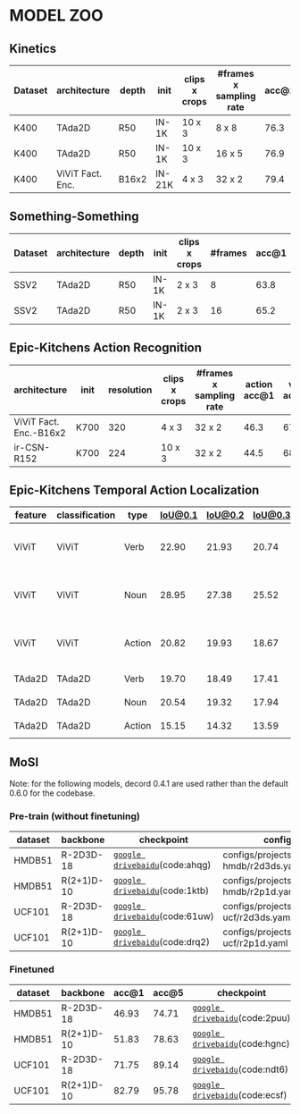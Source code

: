 # MODEL ZOO

## Kinetics 

| Dataset | architecture | depth | init | clips x crops | #frames x sampling rate | acc@1 | acc@5 | checkpoint | config |
| ------------ | ------------ | ------------ | ------------ | ------------ | ------------ | ------------ | ------------ | ------------ | ------------ |
| K400 | TAda2D | R50 | IN-1K | 10 x 3 | 8 x 8 | 76.3 | 92.4 | [`google drive`](https://drive.google.com/file/d/1-_Yek3lFYpgahU2Q2ITON4rgqm5Voj2E/view?usp=sharing)[`baidu`](https://pan.baidu.com/s/1CzJ82frDeH8P4L55aZdZ-Q)(code:jp7d) |  configs/projects/tada/k400/tada2d_8x8.yaml |
| K400 | TAda2D | R50 | IN-1K | 10 x 3 | 16 x 5 | 76.9 | 92.7 | [`google drive`](https://drive.google.com/file/d/1Phj2mSna27Gv46tJzjw4a51_qum1HW6x/view?usp=sharing)[`baidu`](https://pan.baidu.com/s/1GQZmB_ZKwq1NjmVooICa2w)(code:buww) | configs/projects/tada/k400/tada2d_16x5.yaml |
| K400 | ViViT Fact. Enc. | B16x2 | IN-21K | 4 x 3 | 32 x 2 | 79.4 | 94.0 | [`google drive`](https://drive.google.com/file/d/1xD4uij9DmZojnl1xuWBa-gwm5hUZxDc7/view?usp=sharing)[`baidu`](https://pan.baidu.com/s/1iVjKjEMm-6ymUd15ZNqvXw)(code:1t51) | configs/projects/competition/k400/vivit_fac_enc_b16x2.yaml |

## Something-Something
| Dataset | architecture | depth | init | clips x crops | #frames | acc@1 | acc@5 | checkpoint | config |
| ------------ | ------------ | ------------ | ------------ | ------------ | ------------ | ------------ | ------------ | ------------ | ------------ |
| SSV2 | TAda2D | R50 | IN-1K | 2 x 3 | 8 | 63.8 | 87.7 | [`google drive`](https://drive.google.com/file/d/1_OwuPjnVXNoOjkQ2q0NcmSWxCZJGgFTf/view?usp=sharing)[`baidu`](https://pan.baidu.com/s/1ITcHcYL6RCN2C7TP_v6cRg)(code:su94) | configs/projects/tada/ssv2/tada2d_8f.yaml | 
| SSV2 | TAda2D | R50 | IN-1K | 2 x 3 | 16 | 65.2 | 89.1 | [`google drive`](https://drive.google.com/file/d/1mwINu9ZFUMk1bHt47Xq9CDNnb07PCkG7/view?usp=sharing)[`baidu`](https://pan.baidu.com/s/1hXKpTSSpoVDBWpHWhKgjTg)(code:k03n) | configs/projects/tada/ssv2/tada2d_16f.yaml | 

## Epic-Kitchens Action Recognition

| architecture | init | resolution | clips x crops | #frames x sampling rate | action acc@1 | verb acc@1 | noun acc@1 | checkpoint | config |
| ------------ | ------------ | ------------ | ------------ | ------------ | ------------ | ------------ | ------------ | ------------ | ------------ | 
| ViViT Fact. Enc.-B16x2 | K700 | 320 | 4 x 3 | 32 x 2 | 46.3 | 67.4 | 58.9 | [`google drive`](https://drive.google.com/file/d/1ELvwZYeqdsPmDcX1v7_RbFqbQnvHt9sB/view?usp=sharing)[`baidu`](https://pan.baidu.com/s/1zOtIAY6neFshmkPR9SuX8g)(code:rinh) | configs/projects/competition/ek100/vivit_fac_enc.yaml |
| ir-CSN-R152 | K700 | 224 | 10 x 3 | 32 x 2 | 44.5 | 68.4 | 55.9 | [`google drive`](https://drive.google.com/file/d/1YEIhijzN2aFXyfDL34WB6Q9strYP7WaU/view?usp=sharing)[`baidu`](https://pan.baidu.com/s/1swVIBJInQ75dUZKV-OJwlg)(code:s0uj) | configs/projects/competition/ek100/csn.yaml | 

## Epic-Kitchens Temporal Action Localization

| feature | classification | type | IoU@0.1 | IoU@0.2 | IoU@0.3 | IoU@0.4 | IoU@0.5 | Avg | checkpoint | config |
| ------------ | ------------ | ------------ | ------------ | ------------ | ------------ | ------------ | ------------ | ------------ | ------------ | ------------ | 
| ViViT | ViViT | Verb | 22.90 | 21.93 | 20.74 | 19.08 | 16.00 | 20.13 | [`google drive`](https://drive.google.com/file/d/1O0-kPlPrPfrOiFyFcNbCDbnTfsflFc5z/view?usp=sharing)[`baidu`](https://pan.baidu.com/s/1sBu5puPU8mSqklYzsAzZWg)(code:3sud) | configs/projects/epic-kitchen-tal/bmn-epic/vivit-os-local.yaml |
| ViViT | ViViT | Noun | 28.95 | 27.38 | 25.52 | 22.67 | 18.95 | 24.69 | [`google drive`](https://drive.google.com/file/d/1O0-kPlPrPfrOiFyFcNbCDbnTfsflFc5z/view?usp=sharing)[`baidu`](https://pan.baidu.com/s/1sBu5puPU8mSqklYzsAzZWg)(code:3sud) | configs/projects/epic-kitchen-tal/bmn-epic/vivit-os-local.yaml |
| ViViT | ViViT | Action | 20.82 | 19.93 | 18.67 | 17.02 | 15.06 | 18.30 | [`google drive`](https://drive.google.com/file/d/1O0-kPlPrPfrOiFyFcNbCDbnTfsflFc5z/view?usp=sharing)[`baidu`](https://pan.baidu.com/s/1sBu5puPU8mSqklYzsAzZWg)(code:3sud) | configs/projects/epic-kitchen-tal/bmn-epic/vivit-os-local.yaml |
| TAda2D | TAda2D | Verb | 19.70 | 18.49 | 17.41 | 15.50 | 12.78 | 16.78 | [`google drive`](https://drive.google.com/file/d/13VhZhUN5p3j7Y0X7ZMQb83dncEx_DBVI/view?usp=sharing)[`baidu`](https://pan.baidu.com/s/11Mzrb8qBTF9j-WJaxhf5yw)(code:d01j) | - | 
| TAda2D | TAda2D | Noun | 20.54 | 19.32 | 17.94 | 15.77 | 13.39 | 17.39 | [`google drive`](https://drive.google.com/file/d/13VhZhUN5p3j7Y0X7ZMQb83dncEx_DBVI/view?usp=sharing)[`baidu`](https://pan.baidu.com/s/11Mzrb8qBTF9j-WJaxhf5yw)(code:d01j) | - | 
| TAda2D | TAda2D | Action | 15.15 | 14.32 | 13.59 | 12.18 | 10.65 | 13.18 | [`google drive`](https://drive.google.com/file/d/13VhZhUN5p3j7Y0X7ZMQb83dncEx_DBVI/view?usp=sharing)[`baidu`](https://pan.baidu.com/s/11Mzrb8qBTF9j-WJaxhf5yw)(code:d01j) | - | 

## MoSI
Note: for the following models, decord 0.4.1 are used rather than the default 0.6.0 for the codebase.

### Pre-train (without finetuning)
| dataset | backbone | checkpoint | config |
| ------- | -------- | ---------- | ------ |
| HMDB51  | R-2D3D-18 | [`google drive`](https://drive.google.com/file/d/18wnkUdekhaHGGghjtd77857RA0Ame4oo/view?usp=sharing)[`baidu`](https://pan.baidu.com/s/1X3P4jQyuw2AWP-uRgw3YAA)(code:ahqg) | configs/projects/mosi/pt-hmdb/r2d3ds.yaml |
| HMDB51  | R(2+1)D-10 | [`google drive`](https://drive.google.com/file/d/1dbBF0cokI_nCnKaImvXurtYuRQt1jkit/view?usp=sharing)[`baidu`](https://pan.baidu.com/s/1K8GyPIkG9KbDnQqi65ObFQ)(code:1ktb) | configs/projects/mosi/pt-hmdb/r2p1d.yaml |
| UCF101  | R-2D3D-18 | [`google drive`](https://drive.google.com/file/d/1-UVwSM7fsk5zDhc24Iy_WODPo9BafNQw/view?usp=sharing)[`baidu`](https://pan.baidu.com/s/1S6fiqyf5lNpRfbouV6Nugw)(code:61uw) |configs/projects/mosi/pt-ucf/r2d3ds.yaml |
| UCF101  | R(2+1)D-10 | [`google drive`](https://drive.google.com/file/d/1DxuNtGSxeuTAygR-eXlAT6JOM-nXZ6dT/view?usp=sharing)[`baidu`](https://pan.baidu.com/s/1TEzpmvmAsN81VqqGu81hhA)(code:drq2) | configs/projects/mosi/pt-ucf/r2p1d.yaml | 

### Finetuned
| dataset | backbone | acc@1 | acc@5 | checkpoint | config |
| ------- | -------- | ----- | ----- | ---------- | ------ |
| HMDB51  | R-2D3D-18 | 46.93 | 74.71 | [`google drive`](https://drive.google.com/file/d/1A77b3uwxWwlCj0rm7uQcn6m0-uVCUeWQ/view?usp=sharing)[`baidu`](https://pan.baidu.com/s/1LfO1fvQ2DD1uoRfS2MH6dA)(code:2puu) | configs/projects/mosi/ft-hmdb/r2d3ds.yaml | 
| HMDB51  | R(2+1)D-10 | 51.83 | 78.63 | [`google drive`](https://drive.google.com/file/d/1OOkooh6_GNsyF_1EolgboN9MFE0O2N2n/view?usp=sharing)[`baidu`](https://pan.baidu.com/s/1IhkUv7q7w0JW1ZyuBYgrBA)(code:hgnc) | configs/projects/mosi/ft-hmdb/r2p1d.yaml |
| UCF101  | R-2D3D-18 | 71.75 | 89.14 | [`google drive`](https://drive.google.com/file/d/1cwM4Zi0VUGpaiw3mCQcfe1A1aluIppaq/view?usp=sharing)[`baidu`](https://pan.baidu.com/s/182JbBWwFFiM6dzmCloeB3A)(code:ndt6) | configs/projects/mosi/ft-ucf/r2d3ds.yaml | 
| UCF101  | R(2+1)D-10 | 82.79 | 95.78 | [`google drive`](https://drive.google.com/file/d/1cz_SMKFqvNyh_uEH8QOyomBf0MhOGN7Y/view?usp=sharing)[`baidu`](https://pan.baidu.com/s/1B4h4XwZ_bQKcObP8E-6YAQ)(code:ecsf) | configs/projects/mosi/ft-ucf/r2p1d.yaml |